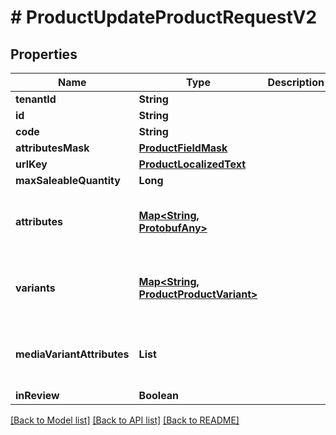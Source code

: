 # # ProductUpdateProductRequestV2


## Properties 


Name | Type | Description | Notes
------------ | ------------- | ------------- | -------------
**tenantId**| **String** |   | [optional]
**id**| **String** |   | [optional]
**code**| **String** |   | [optional]
**attributesMask**| [**ProductFieldMask**](ProductFieldMask.md) |   | [optional]
**urlKey**| [**ProductLocalizedText**](ProductLocalizedText.md) |   | [optional]
**maxSaleableQuantity**| **Long** |   | [optional]
**attributes**| [**Map<String, ProtobufAny>**](ProtobufAny.md) |   | [optional] [default to new HashMap<>()]
**variants**| [**Map<String, ProductProductVariant>**](ProductProductVariant.md) |   | [optional] [default to new HashMap<>()]
**mediaVariantAttributes**| **List<String>** |   | [optional] [default to new ArrayList<>()]
**inReview**| **Boolean** |   | [optional]


[[Back to Model list]](../../README.md#models) [[Back to API list]](../../README.md#endpoints) [[Back to README]](../../README.md)

